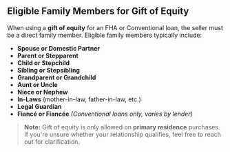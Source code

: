 ## Eligible Family Members for Gift of Equity

When using a **gift of equity** for an FHA or Conventional loan, the seller must be a direct family member. Eligible family members typically include:

- **Spouse or Domestic Partner**
- **Parent or Stepparent**
- **Child or Stepchild**
- **Sibling or Stepsibling**
- **Grandparent or Grandchild**
- **Aunt or Uncle**
- **Niece or Nephew**
- **In-Laws** (mother-in-law, father-in-law, etc.)
- **Legal Guardian**
- **Fiancé or Fiancée** *(Conventional loans only, varies by lender)*

> **Note:** Gift of equity is only allowed on **primary residence** purchases.
> If you're unsure whether your relationship qualifies, feel free to reach out for clarification.

